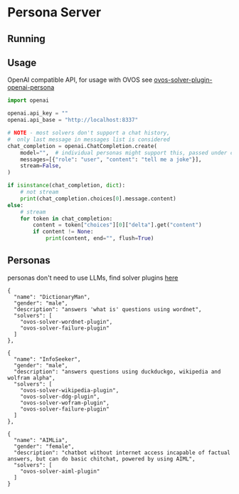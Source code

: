 # Persona Server

## Running

## Usage

OpenAI compatible API, for usage with OVOS see [ovos-solver-plugin-openai-persona](https://github.com/OpenVoiceOS/ovos-solver-plugin-openai-persona)

```python
import openai

openai.api_key = ""
openai.api_base = "http://localhost:8337"

# NOTE - most solvers don't support a chat history,
#  only last message in messages list is considered
chat_completion = openai.ChatCompletion.create(
    model="",  # individual personas might support this, passed under context
    messages=[{"role": "user", "content": "tell me a joke"}],
    stream=False,
)

if isinstance(chat_completion, dict):
    # not stream
    print(chat_completion.choices[0].message.content)
else:
    # stream
    for token in chat_completion:
        content = token["choices"][0]["delta"].get("content")
        if content != None:
            print(content, end="", flush=True)

```

## Personas

personas don't need to use LLMs, find solver plugins [here](https://github.com/OpenVoiceOS?q=solver&type=all)

```
{
  "name": "DictionaryMan",
  "gender": "male",
  "description": "answers 'what is' questions using wordnet",
  "solvers": [
    "ovos-solver-wordnet-plugin",
    "ovos-solver-failure-plugin"
  ]
},

{
  "name": "InfoSeeker",
  "gender": "male",
  "description": "answers questions using duckduckgo, wikipedia and wolfram alpha",
  "solvers": [
    "ovos-solver-wikipedia-plugin",
    "ovos-solver-ddg-plugin",
    "ovos-solver-wofram-plugin",
    "ovos-solver-failure-plugin"
  ]
},

{
  "name": "AIMLia",
  "gender": "female",
  "description": "chatbot without internet access incapable of factual answers, but can do basic chitchat, powered by using AIML",
  "solvers": [
    "ovos-solver-aiml-plugin"
  ]
}
```